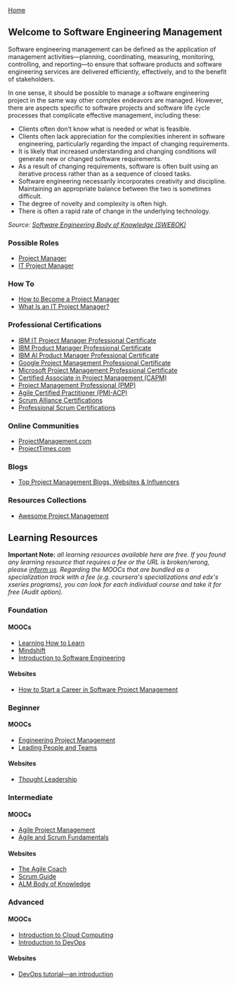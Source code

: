[Home](index.md)
## Welcome to Software Engineering Management

Software engineering management can be defined as the application of management activities—planning, coordinating, measuring, monitoring, controlling, and reporting—to ensure that software products and software engineering services are delivered efficiently, effectively, and to the benefit of stakeholders.

In one sense, it should be possible to manage a software engineering project in the same way other complex endeavors are managed. However, there are aspects specific to software projects and software life cycle processes that complicate effective management, including these:
- Clients often don’t know what is needed or what is feasible.
- Clients often lack appreciation for the complexities inherent in software engineering, particularly regarding the impact of changing requirements.
- It is likely that increased understanding and changing conditions will generate new or changed software requirements.
- As a result of changing requirements, software is often built using an iterative process rather than as a sequence of closed tasks.
- Software engineering necessarily incorporates creativity and discipline. Maintaining an appropriate balance between the two is sometimes difficult.
- The degree of novelty and complexity is often high.
- There is often a rapid rate of change in the underlying technology.

*Source: [Software Engineering Body of Knowledge (SWEBOK)](https://www.computer.org/education/bodies-of-knowledge/software-engineering)*

### Possible Roles

- [Project Manager](https://business.linkedin.com/talent-solutions/job-descriptions/project-manager#)
- [IT Project Manager](https://hiring.monster.com/resources/job-descriptions/computer/it-project-manager/)

### How To

- [How to Become a Project Manager](https://www.coursera.org/articles/how-to-become-a-project-manager)
- [What Is an IT Project Manager?](https://www.coursera.org/articles/it-project-manager)

### Professional Certifications

- [IBM IT Project Manager Professional Certificate](https://www.coursera.org/professional-certificates/ibm-it-project-manager)
- [IBM Product Manager Professional Certificate](https://www.coursera.org/professional-certificates/ibm-product-manager)
- [IBM AI Product Manager Professional Certificate](https://www.coursera.org/professional-certificates/ibm-ai-product-manager)
- [Google Project Management Professional Certificate](https://www.coursera.org/professional-certificates/google-project-management)
- [Microsoft Project Management Professional Certificate](https://www.coursera.org/professional-certificates/microsoft-project-management)
- [Certified Associate in Project Management (CAPM)](https://www.pmi.org/certifications/types/certified-associate-capm)
- [Project Management Professional (PMP)](https://www.pmi.org/certifications/types/project-management-pmp)
- [Agile Certified Practitioner (PMI-ACP)](https://www.pmi.org/certifications/types/agile-acp)
- [Scrum Alliance Certifications](https://www.scrumalliance.org/get-certified)
- [Professional Scrum Certifications](https://www.scrum.org/professional-scrum-certifications)

### Online Communities

- [ProjectManagement.com](https://www.projectmanagement.com/)
- [ProjectTimes.com](https://www.projecttimes.com/)

### Blogs

- [Top Project Management Blogs, Websites & Influencers](https://blog.feedspot.com/project_management_blog/)

### Resources Collections

- [Awesome Project Management](https://github.com/shahedbd/awesome-project-management)

## Learning Resources

**Important Note:** *all learning resources available here are free. If you found any learning resource that requires a fee or the URL is broken/wrong, please [inform us](https://github.com/ayshahrah/seg/issues). Regarding the MOOCs that are bundled as a specialization track with a fee (e.g. coursera's specializations and edx's xseries programs), you can look for each individual course and take it for free (Audit option).*

### Foundation

#### MOOCs

- [Learning How to Learn](https://www.coursera.org/learn/learning-how-to-learn)
- [Mindshift](https://www.coursera.org/learn/mindshift)
- [Introduction to Software Engineering](https://www.coursera.org/learn/introduction-to-software-engineering)

#### Websites

- [How to Start a Career in Software Project Management](https://www.coursera.org/articles/software-project-management)

### Beginner

#### MOOCs

- [Engineering Project Management](https://www.coursera.org/specializations/engineering-project-management)
- [Leading People and Teams](https://www.coursera.org/specializations/leading-teams)

#### Websites

- [Thought Leadership](https://www.pmi.org/learning/thought-leadership)

### Intermediate

#### MOOCs

- [Agile Project Management](https://www.edx.org/professional-certificate/umd-usmx-agile-project-management)
- [Agile and Scrum Fundamentals](https://www.edx.org/course/agile-and-scrum-fundamentals)

#### Websites

- [The Agile Coach](https://www.atlassian.com/agile)
- [Scrum Guide](http://www.scrumguides.org/)
- [ALM Body of Knowledge](http://www.almbok.com/start)

### Advanced

#### MOOCs

- [Introduction to Cloud Computing](https://www.coursera.org/learn/introduction-to-cloud)
- [Introduction to DevOps](https://www.coursera.org/learn/intro-to-devops)

#### Websites

- [DevOps tutorial—an introduction](https://azure.microsoft.com/en-us/overview/devops-tutorial/)
